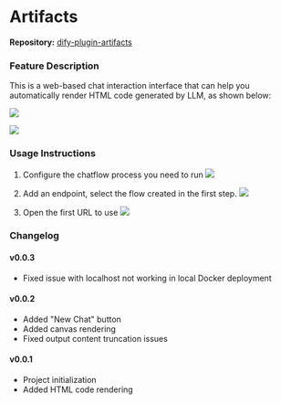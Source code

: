 # Artifacts

**Repository:** [dify-plugin-artifacts](https://github.com/svcvit/dify-plugin-artifacts)

### Feature Description

This is a web-based chat interaction interface that can help you automatically render HTML code generated by LLM, as shown below:

![](./_assets/001.jpg)

![](./_assets/005.jpg)


### Usage Instructions

1. Configure the chatflow process you need to run
![](./_assets/002.jpg)

2. Add an endpoint, select the flow created in the first step.
![](./_assets/003.jpg)

3. Open the first URL to use
![](./_assets/004.jpg)



### Changelog


#### v0.0.3
- Fixed issue with localhost not working in local Docker deployment

#### v0.0.2
- Added "New Chat" button
- Added canvas rendering
- Fixed output content truncation issues

#### v0.0.1
- Project initialization
- Added HTML code rendering